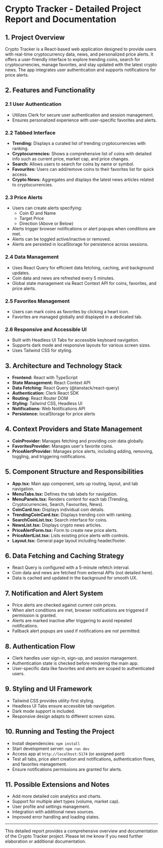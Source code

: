 # Crypto Tracker - Detailed Project Report and Documentation

## 1. Project Overview
Crypto Tracker is a React-based web application designed to provide users with real-time cryptocurrency data, news, and personalized price alerts. It offers a user-friendly interface to explore trending coins, search for cryptocurrencies, manage favorites, and stay updated with the latest crypto news. The app integrates user authentication and supports notifications for price alerts.

## 2. Features and Functionality

### 2.1 User Authentication
- Utilizes Clerk for secure user authentication and session management.
- Ensures personalized experience with user-specific favorites and alerts.

### 2.2 Tabbed Interface
- **Trending:** Displays a curated list of trending cryptocurrencies with ranking.
- **Cryptocurrencies:** Shows a comprehensive list of coins with detailed info such as current price, market cap, and price changes.
- **Search:** Allows users to search for coins by name or symbol.
- **Favourites:** Users can add/remove coins to their favorites list for quick access.
- **Crypto News:** Aggregates and displays the latest news articles related to cryptocurrencies.

### 2.3 Price Alerts
- Users can create alerts specifying:
  - Coin ID and Name
  - Target Price
  - Direction (Above or Below)
- Alerts trigger browser notifications or alert popups when conditions are met.
- Alerts can be toggled active/inactive or removed.
- Alerts are persisted in localStorage for persistence across sessions.

### 2.4 Data Management
- Uses React Query for efficient data fetching, caching, and background updates.
- Coin data and news are refreshed every 5 minutes.
- Global state management via React Context API for coins, favorites, and price alerts.

### 2.5 Favorites Management
- Users can mark coins as favorites by clicking a heart icon.
- Favorites are managed globally and displayed in a dedicated tab.

### 2.6 Responsive and Accessible UI
- Built with Headless UI Tabs for accessible keyboard navigation.
- Supports dark mode and responsive layouts for various screen sizes.
- Uses Tailwind CSS for styling.

## 3. Architecture and Technology Stack
- **Frontend:** React with TypeScript
- **State Management:** React Context API
- **Data Fetching:** React Query (@tanstack/react-query)
- **Authentication:** Clerk React SDK
- **Routing:** React Router DOM
- **Styling:** Tailwind CSS, Headless UI
- **Notifications:** Web Notifications API
- **Persistence:** localStorage for price alerts

## 4. Context Providers and State Management
- **CoinProvider:** Manages fetching and providing coin data globally.
- **FavoritesProvider:** Manages user's favorite coins.
- **PriceAlertProvider:** Manages price alerts, including adding, removing, toggling, and triggering notifications.

## 5. Component Structure and Responsibilities
- **App.tsx:** Main app component, sets up routing, layout, and tab navigation.
- **MenuTabs.tsx:** Defines the tab labels for navigation.
- **MenuPanels.tsx:** Renders content for each tab (Trending, Cryptocurrencies, Search, Favourites, News).
- **CoinCard.tsx:** Displays individual coin details.
- **TrendingCoinCard.tsx:** Displays trending coin with ranking.
- **SearchCoinList.tsx:** Search interface for coins.
- **NewsList.tsx:** Displays crypto news articles.
- **PriceAlertForm.tsx:** Form to create new price alerts.
- **PriceAlertList.tsx:** Lists existing price alerts with controls.
- **Layout.tsx:** General page layout including header/footer.

## 6. Data Fetching and Caching Strategy
- React Query is configured with a 5-minute refetch interval.
- Coin data and news are fetched from external APIs (not detailed here).
- Data is cached and updated in the background for smooth UX.

## 7. Notification and Alert System
- Price alerts are checked against current coin prices.
- When alert conditions are met, browser notifications are triggered if permission is granted.
- Alerts are marked inactive after triggering to avoid repeated notifications.
- Fallback alert popups are used if notifications are not permitted.

## 8. Authentication Flow
- Clerk handles user sign-in, sign-up, and session management.
- Authentication state is checked before rendering the main app.
- User-specific data like favorites and alerts are scoped to authenticated users.

## 9. Styling and UI Framework
- Tailwind CSS provides utility-first styling.
- Headless UI Tabs ensure accessible tab navigation.
- Dark mode support is included.
- Responsive design adapts to different screen sizes.

## 10. Running and Testing the Project
- Install dependencies: `npm install`
- Start development server: `npm run dev`
- Access app at `http://localhost:5174` (or assigned port)
- Test all tabs, price alert creation and notifications, authentication flows, and favorites management.
- Ensure notifications permissions are granted for alerts.

## 11. Possible Extensions and Notes
- Add more detailed coin analytics and charts.
- Support for multiple alert types (volume, market cap).
- User profile and settings management.
- Integration with additional news sources.
- Improved error handling and loading states.

---

This detailed report provides a comprehensive overview and documentation of the Crypto Tracker project. Please let me know if you need further elaboration or additional documentation.
